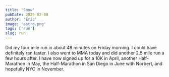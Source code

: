 ```yaml
---
title: 'Snow'
pubDate: 2025-02-08
author: 'Eric'
image: 'astro.png'
tags: ['run']
slug: run
---
```


Did my four mile run in about 48 minutes on Friday morning. I could have definitely ran faster. I also went to MMA today and did another 2.5 mile run a few hours after. I have now signed up for a 10K in April, another Half-Marathon in May, the Half-Marathon in San Diego in June with Norbert, and hopefully NYC in November. 